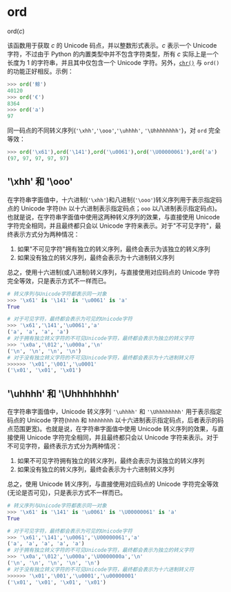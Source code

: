 # ord

ord(*c*)

该函数用于获取 *c* 的 Unicode 码点，并以整数形式表示。*c* 表示一个 Unicode 字符，不过由于 Python 的内置类型中并不包含字符类型，所有 *c* 实际上是一个长度为 1 的字符串，并且其中仅包含一个 Unicode 字符。另外，[`chr()`](https://docs.python.org/3.7/library/functions.html#chr) 与 `ord()` 的功能正好相反。示例：

```python
>>> ord('鲸')
40120
>>> ord('€')
8364
>>> ord('a')
97
```

同一码点的不同转义序列(`'\xhh'`,`'\ooo'`,`'\uhhhh'`, `'\Uhhhhhhhh'`)，对 `ord` 完全等效：

```python
>>> ord('\x61'),ord('\141'),ord('\u0061'),ord('\U00000061'),ord('a')
(97, 97, 97, 97, 97)
```

## '\xhh' 和 '\ooo'

在字符串字面值中，十六进制(`'\xhh'`)和八进制(`'\ooo'`)转义序列用于表示指定码点的 Unicode 字符(`hh` 以十六进制表示指定码点；`ooo` 以八进制表示指定码点)。也就是说，在字符串字面值中使用这两种转义序列的效果，与直接使用 Unicode 字符完全相同，并且最终都只会以 Unicode 字符来表示。对于"不可见字符"，最终表示方式分为两种情况：

1. 如果"不可见字符"拥有独立的转义序列，最终会表示为该独立的转义序列
2. 如果没有独立的转义序列，最终会表示为十六进制转义序列

总之，使用十六进制(或八进制)转义序列，与直接使用对应码点的 Unicode 字符完全等效，只是表示方式不一样而已。

```python
# 转义序列与Unicode字符都表示同一对象
>>> '\x61' is '\141' is '\u0061' is 'a'
True

# 对于可见字符，最终都会表示为可见的Unicode字符
>>> '\x61','\141','\u0061','a'
('a', 'a', 'a', 'a')
# 对于拥有独立转义字符的不可见Unicode字符，最终都会表示为独立的转义字符
>>> '\x0a','\012','\u000a','\n'
('\n', '\n', '\n', '\n')
# 对于没有独立转义字符的不可见Unicode字符，最终都会表示为十六进制转义符
>>>>>> '\x01','\001','\u0001'
('\x01', '\x01', '\x01')
```

## '\uhhhh' 和 '\Uhhhhhhhh'

在字符串字面值中，Unicode 转义序列 `'\uhhhh'` 和  `'\Uhhhhhhhh'` 用于表示指定码点的 Unicode 字符(`hhhh` 和 `hhhhhhhh` 以十六进制表示指定码点，后者表示的码点范围更宽)。也就是说，在字符串字面值中使用 Unicode 转义序列的效果，与直接使用 Unicode 字符完全相同，并且最终都只会以 Unicode 字符来表示。对于不可见字符，最终表示方式分为两种情况：

1. 如果不可见字符拥有独立的转义序列，最终会表示为该独立的转义序列
2. 如果没有独立的转义序列，最终会表示为十六进制转义序列

总之，使用 Unicode 转义序列，与直接使用对应码点的 Unicode 字符完全等效(无论是否可见)，只是表示方式不一样而已。

```python
# 转义序列与Unicode字符都表示同一对象
>>> '\x61' is '\141' is '\u0061' is '\U00000061' is 'a'
True

# 对于可见字符，最终都会表示为可见的Unicode字符
>>> '\x61','\141','\u0061','\U00000061','a'
('a', 'a', 'a', 'a', 'a')
# 对于拥有独立转义字符的不可见Unicode字符，最终都会表示为独立的转义字符
>>> '\x0a','\012','\u000a','\U0000000a','\n'
('\n', '\n', '\n', '\n', '\n')
# 对于没有独立转义字符的不可见Unicode字符，最终都会表示为十六进制转义符
>>>>>> '\x01','\001','\u0001','\u00000001'
('\x01', '\x01', '\x01', '\x01')
```

